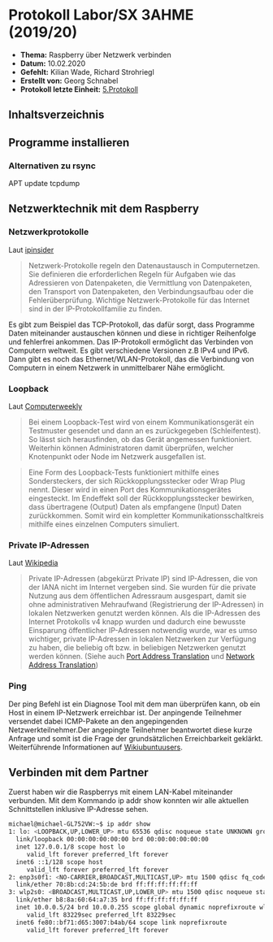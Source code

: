 # Protokoll Labor/SX 3AHME (2019/20)

* **Thema:** Raspberry über Netzwerk verbinden
* **Datum:** 10.02.2020
* **Gefehlt:** Kilian Wade, Richard Strohriegl
* **Erstellt von:** Georg Schnabel
* **Protokoll letzte Einheit:** [5.Protokoll](protokoll_2020-02-03_snagem17.md)

## Inhaltsverzeichnis


 ## Programme installieren
  
### Alternativen zu rsync
APT
update
tcpdump

  ## Netzwerktechnik mit dem Raspberry
  
  ### Netzwerkprotokolle
  Laut [ipinsider](https://www.ip-insider.de/was-ist-ein-netzwerk-protokoll-a-711459/)
  > Netzwerk-Protokolle regeln den Datenaustausch in Computernetzen. Sie definieren die erforderlichen Regeln für Aufgaben wie das Adressieren von Datenpaketen, die Vermittlung von Datenpaketen, den Transport von Datenpaketen, den Verbindungsaufbau oder die Fehlerüberprüfung. Wichtige Netzwerk-Protokolle für das Internet sind in der IP-Protokollfamilie zu finden.
  
  Es gibt zum Beispiel das TCP-Protokoll, das dafür sorgt, dass Programme Daten miteinander austauschen können und diese in richtiger Reihenfolge und fehlerfrei ankommen. Das IP-Protokoll ermöglicht das Verbinden von Computern weltweit. Es gibt verschiedene Versionen z.B IPv4 und IPv6. Dann gibt es noch das Ethernet/WLAN-Protokoll, das die Verbindung von Computern in einem Netzwerk in unmittelbarer Nähe ermöglicht.
  
  ### Loopback
  Laut [Computerweekly](https://www.computerweekly.com/de/definition/Loopback-Test)
  > Bei einem Loopback-Test wird von einem Kommunikationsgerät ein Testmuster gesendet und dann an es zurückgegeben (Schleifentest). So lässt sich herausfinden, ob das Gerät angemessen funktioniert. Weiterhin können Administratoren damit überprüfen, welcher Knotenpunkt oder Node im Netzwerk ausgefallen ist.

 >Eine Form des Loopback-Tests funktioniert mithilfe eines Sondersteckers, der sich Rückkopplungsstecker oder Wrap Plug     nennt. Dieser wird in einen Port des Kommunikationsgerätes eingesteckt. Im Endeffekt soll der Rückkopplungsstecker bewirken,  dass übertragene (Output) Daten als empfangene (Input) Daten zurückkommen. Somit wird ein kompletter Kommunikationsschaltkreis mithilfe eines einzelnen Computers simuliert.
 ### Private IP-Adressen
 Laut [Wikipedia](#https://de.wikipedia.org/wiki/Private_IP-Adresse)
 > Private IP-Adressen (abgekürzt Private IP) sind IP-Adressen, die von der IANA nicht im Internet vergeben sind. Sie wurden für die private Nutzung aus dem öffentlichen Adressraum ausgespart, damit sie ohne administrativen Mehraufwand (Registrierung der IP-Adressen) in lokalen Netzwerken genutzt werden können. Als die IP-Adressen des Internet Protokolls v4 knapp wurden und dadurch eine bewusste Einsparung öffentlicher IP-Adressen notwendig wurde, war es umso wichtiger, private IP-Adressen in lokalen Netzwerken zur Verfügung zu haben, die beliebig oft bzw. in beliebigen Netzwerken genutzt werden können. (Siehe auch [Port Address Translation](https://de.wikipedia.org/wiki/Port_Address_Translation) und [Network Address Translation](https://de.wikipedia.org/wiki/Netzwerkadress%C3%BCbersetzung))
 ### Ping
 Der ping Befehl ist ein Diagnose Tool mit dem man überprüfen kann, ob ein Host in einem IP-Netzwerk erreichbar ist. Der anpingende Teilnehmer versendet dabei ICMP-Pakete an den angepingenden Netzwerkteilnehmer.Der angepingte Teilnehmer beantwortet diese kurze Anfrage und somit ist die Frage der grundsätzlichen Erreichbarkeit geklärkt. Weiterführende Informationen auf [Wikiubuntuusers](https://wiki.ubuntuusers.de/ping/).
 ## Verbinden mit dem Partner
  Zuerst haben wir die Raspberrys mit einem LAN-Kabel miteinander verbunden. Mit dem Kommando ip addr show konnten wir alle aktuellen Schnittstellen inklusive IP-Adresse sehen.
  ```bash
  michael@michael-GL752VW:~$ ip addr show
1: lo: <LOOPBACK,UP,LOWER_UP> mtu 65536 qdisc noqueue state UNKNOWN group default qlen 1000
    link/loopback 00:00:00:00:00:00 brd 00:00:00:00:00:00
    inet 127.0.0.1/8 scope host lo
       valid_lft forever preferred_lft forever
    inet6 ::1/128 scope host 
       valid_lft forever preferred_lft forever
2: enp3s0f1: <NO-CARRIER,BROADCAST,MULTICAST,UP> mtu 1500 qdisc fq_codel state DOWN group default qlen 1000
    link/ether 70:8b:cd:24:5b:de brd ff:ff:ff:ff:ff:ff
3: wlp2s0: <BROADCAST,MULTICAST,UP,LOWER_UP> mtu 1500 qdisc noqueue state UP group default qlen 1000
    link/ether b8:8a:60:64:a7:35 brd ff:ff:ff:ff:ff:ff
    inet 10.0.0.5/24 brd 10.0.0.255 scope global dynamic noprefixroute wlp2s0
       valid_lft 83229sec preferred_lft 83229sec
    inet6 fe80::bf71:d65:3007:b4ab/64 scope link noprefixroute 
       valid_lft forever preferred_lft forever
```

